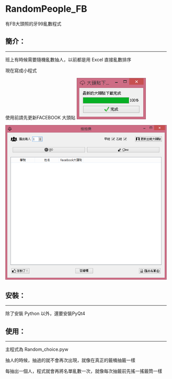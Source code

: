 RandomPeople_FB
===============

有FB大頭照的牙99亂數程式


簡介：
---
-----------------------------------

班上有時候需要隨機亂數抽人，以前都是用 Excel 直接亂數排序

現在寫成小程式

使用前請先更新FACEBOOK 大頭貼
![github](https://github.com/wlhunag/RandomPeople_FB/raw/master/icons/fbdownloader.png "FACEBOOK 下載器")


![github](https://github.com/wlhunag/RandomPeople_FB/raw/master/icons/demo.png "亂數主畫面")


安裝：
---
-----------------------------------

除了安裝 Python 以外，還要安裝PyQt4


使用：
---
-----------------------------------

主程式為 Random_choice.pyw


抽人的時候，抽過的就不會再次出現，就像在真正的籤桶抽籤一樣

每抽出一個人，程式就會再將名單亂數一次，就像每次抽籤前先搖一搖籤筒一樣


